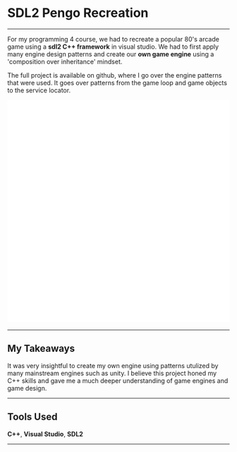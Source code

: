# SDL2 Pengo Recreation

---

For my programming 4 course, we had to recreate a popular 80's arcade game using a **sdl2 C++ framework** in visual studio.
We had to first apply many engine design patterns and create our **own game engine** using a 'composition over inheritance' mindset.

The full project is available on github, where I go over the engine patterns that were used. It goes over patterns from the game loop and game objects to the service locator.

[<img src="../assets/images/icons/github.png" alt="github" class="itch-button">](https://github.com/LouieVanNuffel/Programming-4-Minigin.git)

---

## My Takeaways

It was very insightful to create my own engine using patterns utulized by many mainstream engines such as unity. I believe this project honed my C++ skills and gave me a much deeper understanding of game engines and game design.

---

## Tools Used

**C++**, **Visual Studio**, **SDL2**

---